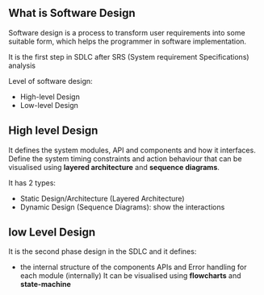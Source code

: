 ## What is Software Design
Software design is a process to transform user requirements into some suitable form, which helps the programmer in software implementation.

It is the first step in SDLC after SRS (System requirement Specifications) analysis

Level of software design:
- High-level Design
- Low-level Design

## High level Design
It defines the system modules, API and components and how it interfaces.
Define the system timing constraints and action behaviour that can be visualised using **layered architecture** and **sequence diagrams**.

It has 2 types:
- Static Design/Architecture (Layered Architecture)
- Dynamic Design (Sequence Diagrams): show the interactions


## low Level Design
It is the second phase design in the SDLC and it defines:
- the internal structure of the components APIs and Error handling for each module (internally)
It can be visualised using **flowcharts** and **state-machine**